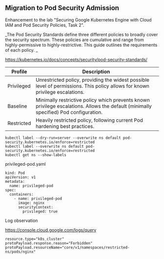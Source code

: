 ## Migration to Pod Security Admission

Enhancement to the lab "Securing Google Kubernetes Engine with Cloud IAM and Pod Security Policies, Task 2".

_The Pod Security Standards define three different policies to broadly cover the security spectrum. These policies are cumulative and range from highly-permissive to highly-restrictive. This guide outlines the requirements of each policy.
_


https://kubernetes.io/docs/concepts/security/pod-security-standards/

| Profile | Description |
| ------------- | ------------- |
| Privileged  | Unrestricted policy, providing the widest possible level of permissions. This policy allows for known privilege escalations.|
| Baseline  | Minimally restrictive policy which prevents known privilege escalations. Allows the default (minimally specified) Pod configuration.|
| Restricted | Heavily restricted policy, following current Pod hardening best practices.|

```
kubectl label --dry-run=server --overwrite ns default pod-security.kubernetes.io/enforce=restricted
kubectl label --overwrite ns default pod-security.kubernetes.io/enforce=restricted
kubectl get ns --show-labels
```



privileged-pod.yaml
```
kind: Pod
apiVersion: v1
metadata:
  name: privileged-pod
spec:
  containers:
    - name: privileged-pod
      image: nginx
      securityContext:
        privileged: true
```

Log observation

https://console.cloud.google.com/logs/query
```
resource.type="k8s_cluster"
protoPayload.response.reason="Forbidden"
protoPayload.resourceName="core/v1/namespaces/restricted-ns/pods/nginx"
```
